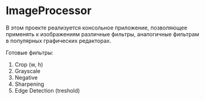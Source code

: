 # ImageProcessor


В этом проекте реализуется консольное приложение,
позволяющее применять к изображениям различные фильтры,
аналогичные фильтрам в популярных графических редакторах.

Готовые фильтры:

1. Crop (w, h)
2. Grayscale
3. Negative
4. Sharpening
5. Edge Detection (treshold)
